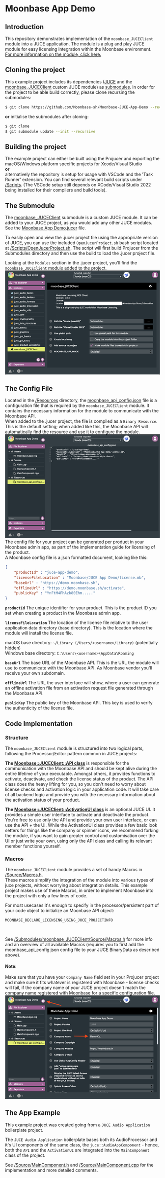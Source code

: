 # Moonbase App Demo

## Introduction
This repository demonstrates implementation of the `moonbase_JUCEClient` module into a JUCE application. The module is a plug and play JUCE module for easy licensing integration within the Moonbase environment. 
<br>[For more information on the module, click here.](https://moonbase.sh/docs/licensing/sdks/juce/)
<br>

## Cloning the project
This example project includes its dependencies ([JUCE](https://github.com/juce-framework/JUCE) and the [moonbase_JUCEClient](https://github.com/Moonbase-sh/moonbase_JUCEClient) custom JUCE module) as [submodules](https://github.com/Moonbase-sh/Moonbase-JUCE-App-Demo/tree/main/Submodules). In order for the project to be able build correctly, please clone recursing the submodules: 

```bash
$ git clone https://github.com/Moonbase-sh/Moonbase-JUCE-App-Demo --recurse-submodules
```
**or** initialise the submodules after cloning:

```bash
$ git clone
$ git submodule update --init --recursive
```

## Building the project
The example project can either be built using the Projucer and exporting the macOS/Windows platform specific projects for Xcode/Visual Studio 
<br>
**or** 
<br>alternatively the repository is setup for usage with VSCode and the 'Task Runner' extension. You can find several relevant build scripts under [/Scripts](https://github.com/Moonbase-sh/Moonbase-JUCE-App-Demo/tree/main/Scripts). (The VSCode setup still depends on XCode/Visual Studio 2022 being installed for their compilers and build tools).


## The Submodule
The [moonbase_JUCEClient](https://github.com/Moonbase-sh/moonbase_JUCEClient) submodule is a custom JUCE module. It can be added to your JUCE project, as you would add any other JUCE modules. See the [Moonbase App Demo.jucer](https://github.com/Moonbase-sh/Moonbase-JUCE-App-Demo/blob/main/Moonbase%20App%20Demo.jucer) file. 

To easily open and view the .jucer project file using the appropriate version of JUCE, you can use the included `OpenJucerProject.sh` bash script located at [/Scripts/OpenJucerProject.sh](https://github.com/Moonbase-sh/Moonbase-JUCE-App-Demo/blob/main/Scripts/OpenJucerProject.sh). The script will first build Projucer from the Submodules directory and then use the build to load the .jucer project file.

Looking at the `Modules` section in the .jucer project, you'll find the `moonbase_JUCEClient` module added to the project.
![Projucer Module Image](/Assets/Readme/module.png "Projucer Module Image")
<br>
## The Config File
Located in the [/Resources](/Resources) directory, the [moonbase_api_config.json](/Resources/moonbase_api_config.json) file is a configuration file that is required by the `moonbase_JUCEClient` module. It contains the necessary information for the module to communicate with the Moonbase API.
<br> 
When added to the .jucer project, the file is compiled as a `Binary Resource`. This is the default setting; when added like this, the Moonbase API will automatically find the resource and use it to configure the module.
![Projucer Config Image](/Assets/Readme/config.png "Projucer Config Image")
<br>
The config file for your project can be generated per product in your Moonbase admin app, as part of the implementation guide for licensing of the product.
<br>
A Moonbase config file is a json formatted document, looking like this: 
```json
{
    "productId" : "juce-app-demo",
    "licenseFileLocation" : "Moonbase/JUCE App Demo/license.mb",
    "baseUrl" : "https://demo.moonbase.sh",
    "offlineUrl" : "https://demo.moonbase.sh/activate",
    "publicKey" : "YnFtM4FhAzk80Ehm....."
}
```

**`productId`**
The unique identifier for your product. This is the product ID you set when creating a product in the Moonbase admin app.

**`licenseFileLocation`**
The location of the license file relative to the user application data directory (base directory). This is the location where the module will install the license file.

macOS base directory: `~/Library (/Users/<username>/Library)` (potentially hidden)
<br>
Windows base directory: `C:\Users\<username>\AppData\Roaming`

**`baseUrl`**
The base URL of the Moonbase API. This is the URL the module will use to communicate with the Moonbase API. As Moonbase vendor you'll receive your own subdomain. 

**`offlineUrl`**
The URL the user interface will show, where a user can generate an offline activation file from an activation request file generated through the Moonbase API.

**`publicKey`**
The public key of the Moonbase API. This key is used to verify the authenticity of the license file.
<br>
## Code Implementation
### Structure
The `moonbase_JUCEClient` module is structured into two logical parts, following the Processor/Editor pattern common in JUCE projects: 

**The [Moonbase::JUCEClient::API class](https://github.com/Moonbase-sh/moonbase_JUCEClient/blob/main/Source/JUCEClientAPI.h)**
is responsible for the communication with the Moonbase API and should be kept alive during the entire lifetime of your executable. Amongst others, it provides functions to activate, deactivate, and check the license status of the product. The API class does the heavy lifting for you, so you don't need to worry about license checks and activation logic in your application code. It will take care of all backend logic and provide you with the necessary information about the activation status of your product.

**The [Moonbase::JUCEClient::ActivationUI class](https://github.com/Moonbase-sh/moonbase_JUCEClient/blob/main/Source/JUCEClientUI.h)**
is an optional JUCE UI. It provides a simple user interface to activate and deactivate the product. You're free to use only the API and provide your own user interface, or can use the API + the UI. While the ActivationUI class provides a few basic look setters for things like the company or spinner icons, we recommend forking the module, if you want to gain greater control and customisation over the UI or just write your own, using only the API class and calling its relevant member functions yourself.
<br>
### Macros
The `moonbase_JUCEClient` module provides a set of handy Macros in [/Source/Macros.h](https://github.com/Moonbase-sh/moonbase_JUCEClient/blob/main/Source/Macros.h).
<br>
These macros simplify the integration of the module into various types of juce projects, without worrying about integration details. This example project makes use of these Macros, in order to implement Moonbase into the project with only a few lines of code. 

For most usecases it's enough to specify in the processor/persistent part of your code object to initialize an Moonbase API object:
```cpp
MOONBASE_DECLARE_LICENSING_USING_JUCE_PROJECTINFO
```
<br>


See [/Submodules/moonbase_JUCEClient/Source/Macros.h](https://github.com/Moonbase-sh/moonbase_JUCEClient/blob/main/Source/Macros.h) for more info and an overview of all available Macros (requires you to first add the moonbase_api_config.json config file to your JUCE BinaryData as described above). 

#### Note:
Make sure that you have your `Company Name` field set in your Projucer project and make sure it fits whatever is registered with Moonbase - license checks will fail, if the company name of your JUCE project doesn't match the company name registered with Moonbase for a specific configuration file.
![Company Name Projucer Setting](/Assets/Readme/companyname.png)
<br>

## The App Example
This example project was created going from a `JUCE Audio Application` boilerplate project. 
<br>

The `JUCE Audio Application` boilerplate bases both its AudioProcessor and it's UI components of the same class, the `juce::AudioAppComponent` - hence, both the `API` and the `ActivationUI` are integrated into the `MainComponent` class of the project. 
<br>

See [/Source/MainComponent.h](/Source/MainComponent.h) and [/Source/MainComponent.cpp](/Source/MainComponent.cpp) for the implementation and more detailed comments.
